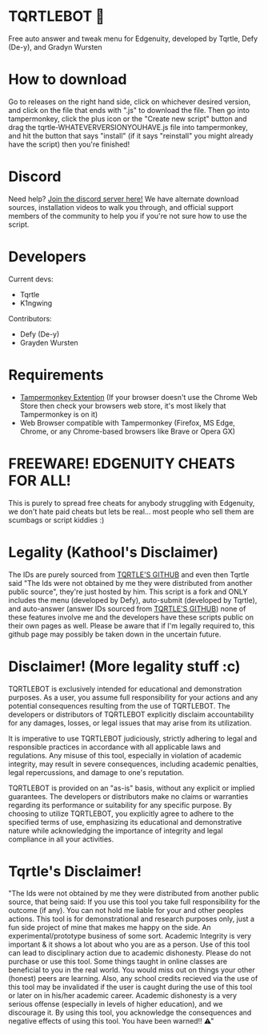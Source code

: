 # TQRTLEBOT 🤖
Free auto answer and tweak menu for Edgenuity, developed by Tqrtle, Defy (De-y), and Gradyn Wursten

# How to download
Go to releases on the right hand side, click on whichever desired version, and click on the file that ends with ".js" to download the file. Then go into tampermonkey, click the plus icon or the "Create new script" button and drag the tqrtle-WHATEVERVERSIONYOUHAVE.js file into tampermonkey, and hit the button that says "install" (if it says "reinstall" you might already have the script) then you're finished!

# Discord
Need help? [Join the discord server here!](https://discord.gg/9WCJEcFDXt)
We have alternate download sources, installation videos to walk you through, and official support members of the community to help you if you're not sure how to use the script.

# Developers
Current devs:
- Tqrtle
- K1ngwing

Contributors:
- Defy (De-y)
- Grayden Wursten

# Requirements
- [Tampermonkey Extention](https://chromewebstore.google.com/detail/tampermonkey/dhdgffkkebhmkfjojejmpbldmpobfkfo) (If your browser doesn't use the Chrome Web Store then check your browsers web store, it's most likely that Tampermonkey is on it)
- Web Browser compatible with Tampermonkey (Firefox, MS Edge, Chrome, or any Chrome-based browsers like Brave or Opera GX)

# FREEWARE! EDGENUITY CHEATS FOR ALL!
This is purely to spread free cheats for anybody struggling with Edgenuity, we don't hate paid cheats but lets be real... most people who sell them are scumbags or script kiddies :)

# Legality (Kathool's Disclaimer)
The IDs are purely sourced from [TQRTLE'S GITHUB](https://raw.githubusercontent.com/turtlecod/ids/main/4) and even then Tqrtle said "The Ids were not obtained by me they were distributed from another public source", they're just hosted by him. This script is a fork and ONLY includes the menu (developed by Defy), auto-submit (developed by Tqrtle), and auto-answer (answer IDs sourced from [TQRTLE'S GITHUB](https://raw.githubusercontent.com/turtlecod/ids/main/4)) none of these features involve me and the developers have these scripts public on their own pages as well. Please be aware that if I'm legally required to, this github page may possibly be taken down in the uncertain future.

# Disclaimer! (More legality stuff :c)
TQRTLEBOT is exclusively intended for educational and demonstration purposes. As a user, you assume full responsibility for your actions and any potential consequences resulting from the use of TQRTLEBOT. The developers or distributors of TQRTLEBOT explicitly disclaim accountability for any damages, losses, or legal issues that may arise from its utilization.

It is imperative to use TQRTLEBOT judiciously, strictly adhering to legal and responsible practices in accordance with all applicable laws and regulations. Any misuse of this tool, especially in violation of academic integrity, may result in severe consequences, including academic penalties, legal repercussions, and damage to one's reputation.

TQRTLEBOT is provided on an "as-is" basis, without any explicit or implied guarantees. The developers or distributors make no claims or warranties regarding its performance or suitability for any specific purpose. By choosing to utilize TQRTLEBOT, you explicitly agree to adhere to the specified terms of use, emphasizing its educational and demonstrative nature while acknowledging the importance of integrity and legal compliance in all your activities.

# Tqrtle's Disclaimer!
"The Ids were not obtained by me they were distributed from another public source, that being said: If you use this tool you take full responsibility for the outcome (if any). You can not hold me liable for your and other peoples actions. This tool is for demonstrational and research purposes only, just a fun side project of mine that makes me happy on the side. An experimental/prototype business of some sort. Academic Integrity is very important & it shows a lot about who you are as a person. Use of this tool can lead to disciplinary action due to academic dishonesty. Please do not purchase or use this tool. Some things taught in online classes are beneficial to you in the real world. You would miss out on things your other (honest) peers are learning. Also, any school credits recieved via the use of this tool may be invalidated if the user is caught during the use of this tool or later on in his/her academic career. Academic dishonesty is a very serious offense (especially in levels of higher education), and we discourage it. By using this tool, you acknowledge the consequences and negative effects of using this tool. You have been warned‼ ⚠"
